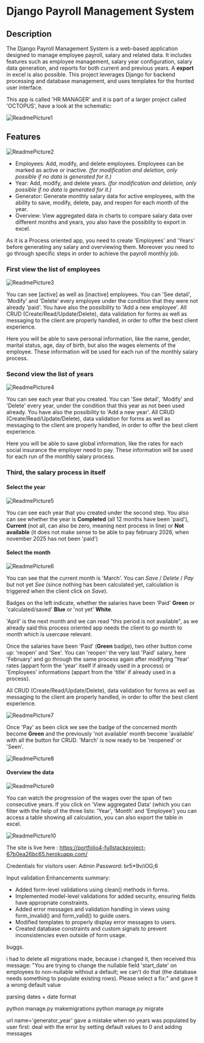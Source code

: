 # Django Payroll Management System

## Description
The Django Payroll Management System is a web-based application designed to manage employee payroll, salary and related data. 
It includes features such as employee management, salary year configuration, salary data generation, and reports for both current and previous years. A **export** in excel is also possible. This project leverages Django for backend processing and database management, and uses templates for the fronted user interface.

This app is called 'HR MANAGER' and it is part of a larger project called 'OCTOPUS', have a look at the schematic:

<img src="images/1_printscreen_Readme.jpeg" alt="ReadmePicture1">

## Features
<img src="images/2_printscreen_Readme.jpg" alt="ReadmePicture2">

- Employees: Add, modify, and delete employees. Employees can be marked as active or inactive. 
    *(for modification and deletion, only possible if no data is generated for it.)*
- Year: Add, modify, and delete years.
    *(for modification and deletion, only possible if no data is generated for it.)*
- Generator: Generate monthly salary data for active employees, with the ability to save, modify, delete, pay, and reopen for each month of the year.
- Overview: View aggregated data in charts to compare salary data over different months and years, you also have the possiblity to export in excel.

As it is a Process oriented app, you need to create 'Employees' and 'Years' before generating any salary and overviewing them. Moreover you need to go through specific steps in order to achieve the payroll monthly job. 

### First view the list of employees
<img src="images/3_printscreen_Readme.jpg" alt="ReadmePicture3">

You can see [active] as well as [inactive] employees. You can 'See detail', 'Modify' and 'Delete' every employee under the condition that they were not already 'paid'. You have also the possibility to 'Add a new employee'. All CRUD (Create/Read/Update/Delete), data validation for forms as well as messaging to the client are properly handled, in order to offer the best client experience.   

Here you will be able to save personal information, like the name, gender, marital status, age, day of birth, but also the wages elements of the employee. These information will be used for each run of the monthly salary process. 

### Second view the list of years
<img src="images/4_printscreen_Readme.jpg" alt="ReadmePicture4">

You can see each year that you created. You can 'See detail', 'Modify' and 'Delete' every year, under the condition that this year as not been used already. You have also the possibility to 'Add a new year'. All CRUD (Create/Read/Update/Delete), data validation for forms as well as messaging to the client are properly handled, in order to offer the best client experience. 

Here you will be able to save global information, like the rates for each social insurance the employer need to pay. These information will be used for each run of the monthly salary process. 

### Third, the salary process in itself

#### Select the year
<img src="images/5_printscreen_Readme.jpg" alt="ReadmePicture5">

You can see each year that you created under the second step. You also can see whether the year is **Completed** (all 12 months have been 'paid'), **Current** (not all, can also be zero, meaning next process in line) or **Not available** (it does not make sense to be able to pay february 2026, when november 2025 has not been 'paid')

#### Select the month
<img src="images/6_printscreen_Readme.jpg" alt="ReadmePicture6">

You can see that the current month is 'March'. You can *Save* / *Delete* / *Pay* but not yet *See* (since nothing has been calculated yet, calculation is triggered when the client click on *Save*). 

Badges on the left indicate, whether the salaries have been 'Paid' **Green** or 'calculated/saved' **Blue** or 'not yet' **White**. 

'April' is the next month and we can read "this period is not available", as we already said this process oriented app needs the client to go month to month which is usercase relevant. 

Once the salaries have been 'Paid' (**Green** badge), two other button come up: 'reopen' and 'See'. You can 'reopen' the very last 'Paid' salary, here 'February' and go through the same process again after modifying 'Year' rates (appart form the 'year' itself if already used in a process) or 'Employees' informations (appart from the 'title' if already used in a process). 

All CRUD (Create/Read/Update/Delete), data validation for forms as well as messaging to the client are properly handled, in order to offer the best client experience. 

<img src="images/7_printscreen_Readme.jpg" alt="ReadmePicture7">

Once 'Pay' as been click we see the badge of the concerned month become **Green** and the previously 'not available' month become 'available' with all the button for CRUD. 'March' is now ready to be 'reopened' or 'Seen'. 

<img src="images/8_printscreen_Readme.jpg" alt="ReadmePicture8">

#### Overview the data
<img src="images/9_printscreen_Readme.jpg" alt="ReadmePicture9">

You can watch the progression of the wages over the span of two consecutive years. If you click on 'View aggregated Data' (which you can filter with the help of the three lists: 'Year', 'Month' and 'Employee') you can access a table showing all calculation, you can also export the table in excel. 

<img src="images/10_printscreen_Readme.jpg" alt="ReadmePicture10">





The site is live here : https://portfolio4-fullstackproject-67b0ea26bc65.herokuapp.com/

Credentials for visitors
user: Admin
Password: br5*9v/iOG;6

Input validation Enhancements summary:
 - Added form-level validations using clean() methods in forms.
 - Implemented model-level validations for added security, ensuring fields have appropriate constraints.
 - Added error messages and validation handling in views using form_invalid() and form_valid() to guide users.
 - Modified templates to properly display error messages to users.
 - Created database constraints and custom signals to prevent inconsistencies even outside of form usage.


 buggs.

 i had to delete all migrations made, because i changed it, then received this message: "You are trying to change the nullable field 'start_date' on employees to non-nullable without a default; we can't do that (the database needs something to populate existing rows).
Please select a fix:" and gave it a wrong default value

parsing dates + date format

python manage.py makemigrations
python manage.py migrate

url name='generator_year' gave a mistake when no years was populated by user first: deal with the error by setting default values to 0 and adding messages
